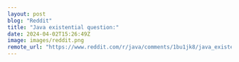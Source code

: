 ```yaml
---
layout: post
blog: "Reddit"
title: "Java existential question:"
date: 2024-04-02T15:26:49Z
image: images/reddit.png
remote_url: "https://www.reddit.com/r/java/comments/1bu1jk8/java_existential_question/"
---
```

